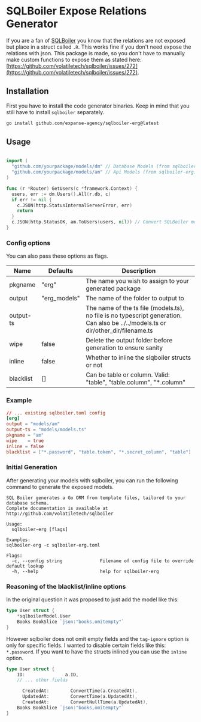 # SQLBoiler Expose Relations Generator

If you are a fan of [SQLBoiler](https://github.com/volatiletech/sqlboiler) you know that the relations are not exposed but place in a struct called `.R`. This works fine if you don't need expose the relations with json. This package is made, so you don't have to manually make custom functions to expose them as stated here: [https://github.com/volatiletech/sqlboiler/issues/272](https://github.com/volatiletech/sqlboiler/issues/272).

## Installation

First you have to install the code generator binaries. Keep in mind that you still have to install `sqlboiler` separately.


```bash
go install github.com/expanse-agency/sqlboiler-erg@latest
```

## Usage

```go

import (
  "github.com/yourpackage/models/dm" // Database Models (from sqlboiler)
  "github.com/yourpackage/models/am" // Api Models (from sqlboiler-erg)
)

func (r *Router) GetUsers(c *framework.Context) {
  users, err := dm.Users().All(r.db, c)
  if err != nil {
    c.JSON(http.StatusInternalServerError, err)
    return
  }
  c.JSON(http.StatusOK, am.ToUsers(users, nil)) // Convert SQLBoiler model to API model
}

```

### Config options
You can also pass these options as flags.

| Name                | Defaults  | Description |
| ------------------- | --------- | ----------- |
| pkgname             | "erg"  | The name you wish to assign to your generated package |
| output              | "erg_models"  | The name of the folder to output to |
| output-ts |     | The name of the ts file (models.ts), no file is no typescript generation. Can also be ../../models.ts or dir/other_dir/filename.ts |
| wipe                | false     | Delete the output folder before generation to ensure sanity |
| inline             | false     | Whether to inline the slqboiler structs or not |
| blacklist          | []        | Can be table or column. Valid: "table", "table.column", "*.column" |

### Example

```toml
// ... existing sqlboiler.toml config
[erg]
output = "models/am"
output-ts = "models/models.ts"
pkgname = "am"
wipe    = true
inline = false
blacklist = ["*.password", "table.token", "*.secret_column", "table"]
```

### Initial Generation

After generating your models with sqlboiler, you can run the following command to generate the exposed models.

```text
SQL Boiler generates a Go ORM from template files, tailored to your database schema.
Complete documentation is available at http://github.com/volatiletech/sqlboiler

Usage:
  sqlboiler-erg [flags]

Examples:
sqlboiler-erg -c sqlboiler-erg.toml 

Flags:
  -c, --config string              Filename of config file to override default lookup
  -h, --help                       help for sqlboiler-erg
```

### Reasoning of the blacklist/inline options

In the original question it was proposed to just add the model like this:
```go
type User struct {
    *sqlboilerModel.User
    Books BookSlice `json:"books,omitempty"`
}
```

However sqlboiler does not omit empty fields and the `tag-ignore` option is only for specific fields. I wanted to disable certain fields like this: `*.password`. If you want to have the structs inlined you can use the `inline` option. 
```go
type User struct {
    ID:               a.ID,
    // ... other fields

	  CreatedAt:        ConvertTime(a.CreatedAt),
	  UpdatedAt:        ConvertTime(a.UpdatedAt),
	  CreatedAt:        ConvertNullTime(a.UpdatedAt),
    Books BookSlice `json:"books,omitempty"`
}
```


